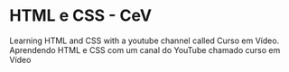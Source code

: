 # HTML e CSS - CeV
Learning HTML and CSS with a youtube channel called Curso em Vídeo.
Aprendendo HTML e CSS com um canal do YouTube chamado curso em Vídeo
